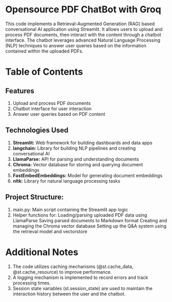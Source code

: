 # Opensource PDF ChatBot with Groq

This code implements a Retrieval-Augmented Generation (RAG) based conversational AI application using Streamlit. It allows users to upload and process PDF documents, then interact with the content through a chatbot interface. The chatbot leverages advanced Natural Language Processing (NLP) techniques to answer user queries based on the information contained within the uploaded PDFs.

# Table of Contents

## Features

1. Upload and process PDF documents
2. Chatbot interface for user interaction
3. Answer user queries based on PDF content

## Technologies Used

1. **Streamlit:** Web framework for building dashboards and data apps
2. **langchain:** Library for building NLP pipelines and creating conversational AI
3. **LlamaParse:** API for parsing and understanding documents
4. **Chroma:** Vector database for storing and querying document embeddings
5. **FastEmbedEmbeddings:** Model for generating document embeddings
6. **nltk:** Library for natural language processing tasks

## Project Structure:

1. main.py: Main script containing the Streamlit app logic
2. Helper functions for:
Loading/parsing uploaded PDF data using LlamaParse
Saving parsed documents to Markdown format
Creating and managing the Chroma vector database
Setting up the Q&A system using the retrieval model and vectorstore

# Additional Notes

1. The code utilizes caching mechanisms (@st.cache_data, @st.cache_resource) to improve performance.
2. A logging mechanism is implemented to record errors and track processing times.
3. Session state variables (st.session_state) are used to maintain the interaction history between the user and the chatbot.
